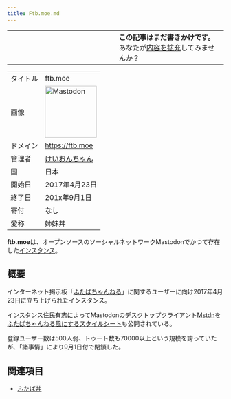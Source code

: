 ```yaml
---
title: Ftb.moe.md
---
```

<div>

  

<table>
<colgroup>
<col style="width: 50%" />
<col style="width: 50%" />
</colgroup>
<tbody>
<tr class="odd">
<td></td>
<td><strong>この記事はまだ書きかけです。</strong>
<div>
あなたが<a href="https://ja.mstdn.wiki/Ftb.moe&amp;action=edit" rel="nofollow">内容を拡充</a>してみませんか？
</div></td>
</tr>
</tbody>
</table>

|          |                                                                                                                                                                                                                                                                                                        |
|----------|--------------------------------------------------------------------------------------------------------------------------------------------------------------------------------------------------------------------------------------------------------------------------------------------------------|
| タイトル | ftb.moe                                                                                                                                                                                                                                                                                                |
| 画像     | [<img src="/images/thumb/0/00/Mastodon_logo.png/120px-Mastodon_logo.png" srcset="/images/thumb/0/00/Mastodon_logo.png/180px-Mastodon_logo.png 1.5x, /images/0/00/Mastodon_logo.png 2x" width="120" height="120" alt="Mastodon" />](/%E3%83%95%E3%82%A1%E3%82%A4%E3%83%AB:Mastodon_logo.png "Mastodon") |
| ドメイン | <a href="https://ftb.moe" rel="nofollow">https://ftb.moe</a>                                                                                                                                                                                                                                           |
| 管理者   | <a href="https://ftb.moe/@adminchan" rel="nofollow">けいおんちゃん</a>                                                                                                                                                                                                                                 |
| 国       | 日本                                                                                                                                                                                                                                                                                                   |
| 開始日   | 2017年4月23日                                                                                                                                                                                                                                                                                          |
| 終了日   | 201x年9月1日                                                                                                                                                                                                                                                                                           |
| 寄付     | なし                                                                                                                                                                                                                                                                                                   |
| 愛称     | 姉妹丼                                                                                                                                                                                                                                                                                                 |

**ftb.moe**は、オープンソースのソーシャルネットワークMastodonでかつて存在した[インスタンス](/%E3%82%A4%E3%83%B3%E3%82%B9%E3%82%BF%E3%83%B3%E3%82%B9 "インスタンス")。

## 概要

インターネット掲示板「[ふたばちゃんねる](https://ja.wikipedia.org/wiki/ja:%E3%81%B5%E3%81%9F%E3%81%B0%E3%81%A1%E3%82%83%E3%82%93%E3%81%AD%E3%82%8B "wikipedia:ja:ふたばちゃんねる")」に関するユーザーに向け2017年4月23日に立ち上げられたインスタンス。

インスタンス住民有志によってMastodonのデスクトップクライアント[Mstdn](/Mstdn_(%E3%83%87%E3%82%B9%E3%82%AF%E3%83%88%E3%83%83%E3%83%97%E3%82%AF%E3%83%A9%E3%82%A4%E3%82%A2%E3%83%B3%E3%83%88) "Mstdn (デスクトップクライアント)")を<a href="https://github.com/D9XSkeFUtRqs/ukigumo/" rel="nofollow">ふたばちゃんねる風にするスタイルシート</a>も公開されている。

登録ユーザー数は500人弱、トゥート数も70000以上という規模を誇っていたが、「諸事情」により9月1日付で閉鎖した。

## 関連項目

-   [ふたば丼](/%E3%81%B5%E3%81%9F%E3%81%B0%E4%B8%BC "ふたば丼")

</div>
